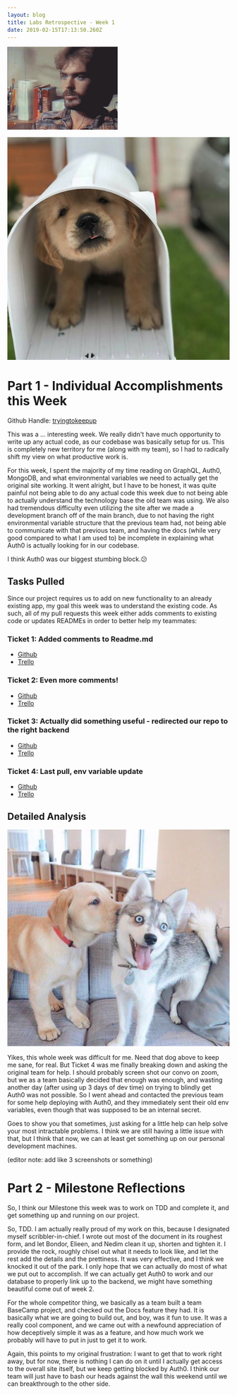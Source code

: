 ```yaml
---
layout: blog
title: Labs Retrospective - Week 1
date: 2019-02-15T17:13:50.260Z
---
```

![](../assets/lol.gif)

![](../assets/smalldoggie.png)

# Part 1 - Individual Accomplishments this Week

Github Handle: [tryingtokeepup](https://github.com/tryingtokeepup)

This was a ... interesting week. We really didn't have much opportunity to write up any actual code, as our codebase was basically setup for us. This is completely new territory for me (along with my team), so I had to radically shift my view on what productive work is.

For this week, I spent the majority of my time reading on GraphQL, Auth0, MongoDB, and what environmental variables we need to actually get the original site working. It went alright, but I have to be honest, it was quite painful not being able to do any actual code this week due to not being able to actually understand the technology base the old team was using. We also had tremendous difficulty even utilizing the site after we made a development branch off of the main branch, due to not having the right environmental variable structure that the previous team had, not being able to communicate with that previous team, and having the docs (while very good compared to what I am used to) be incomplete in explaining what Auth0 is actually looking for in our codebase.

I think Auth0 was our biggest stumbing block.😕

## Tasks Pulled

Since our project requires us to add on new functionality to an already existing app, my goal this week was to understand the existing code. As such, all of my pull requests this week either adds comments to existing code or updates READMEs in order to better help my teammates:

### Ticket 1: Added comments to Readme.md

* [Github](https://github.com/Lambda-School-Labs/labs-team-home/pull/247)
* [Trello](https://trello.com/c/oyd8ltxC/37-add-comments-to-readme)

### Ticket 2: Even more comments!

* [Github](https://github.com/Lambda-School-Labs/labs-team-home/pull/247)
* [Trello](https://trello.com/c/oyd8ltxC/37-add-comments-to-readme)

### Ticket 3: Actually did something useful - redirected our repo to the right backend

* [Github](https://github.com/Lambda-School-Labs/labs-team-home/pull/248)
* [Trello](https://trello.com/c/jTXWoQ2d/17-learn-graphql-apollo-prisma-kai)

### Ticket 4: Last pull, env variable update

* [Github](https://github.com/Lambda-School-Labs/labs-team-home/pull/271)
* [Trello](https://trello.com/c/jTXWoQ2d/17-learn-graphql-apollo-prisma-kai)

## Detailed Analysis



![](../assets/doggie_2.jpg)

Yikes, this whole week was difficult for me. Need that dog above to keep me sane, for real. But Ticket 4 was me finally breaking down and asking the original team for help. I should probably screen shot our convo on zoom, but we as a team basically decided that enough was enough, and wasting another day (after using up 3 days of dev time) on trying to blindly get Auth0 was not possible. So I went ahead and contacted the previous team for some help deploying with Auth0, and they immediately sent their old env variables, even though that was supposed to be an internal secret.

Goes to show you that sometimes, just asking for a little help can help solve your most intractable problems. I think we are still having a little issue with that, but I think that now, we can at least get something up on our personal development machines.

(editor note: add like 3 screenshots or something)

# Part 2 - Milestone Reflections

So, I think our Milestone this week was to work on TDD and complete it, and get something up and running on our project.

So, TDD. I am actually really proud of my work on this, because I designated myself scribbler-in-chief. I wrote out most of the document in its roughest form, and let Bondor, Elieen, and Nedim clean it up, shorten and tighten it. I provide the rock, roughly chisel out what it needs to look like, and let the rest add the details and the prettiness. It was very effective, and I think we knocked it out of the park. I only hope that we can actually do most of what we put out to accomplish. If we can actually get Auth0 to work and our database to properly link up to the backend, we might have something beautiful come out of week 2.

For the whole competitor thing, we basically as a team built a team BaseCamp project, and checked out the Docs feature they had. It is basically what we are going to build out, and boy, was it fun to use. It was a really cool component, and we came out with a newfound appreciation of how deceptively simple it was as a feature, and how much work we probably will have to put in just to get it to work.

Again, this points to my original frustration: I want to get that to work right away, but for now, there is nothing I can do on it until I actually get access to the overall site itself, but we keep getting blocked by Auth0. I think our team will just have to bash our heads against the wall this weekend until we can breakthrough to the other side.
